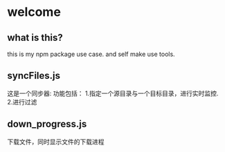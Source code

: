 # welcome

## what is this?

this is my npm package use case.
and
self make use tools.

## syncFiles.js

这是一个同步器:
功能包括：
1.指定一个源目录与一个目标目录，进行实时监控.
2.进行过滤

## down_progress.js

下载文件，同时显示文件的下载进程
